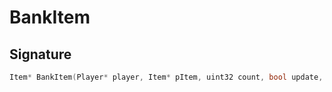 # BankItem

## Signature

```cpp
Item* BankItem(Player* player, Item* pItem, uint32 count, bool update, sol::this_state s)
```

